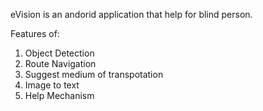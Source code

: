eVision is an andorid application that help for blind person.

Features of:
1. Object Detection 
2. Route Navigation
3. Suggest medium of transpotation
4. Image to text
5. Help Mechanism
